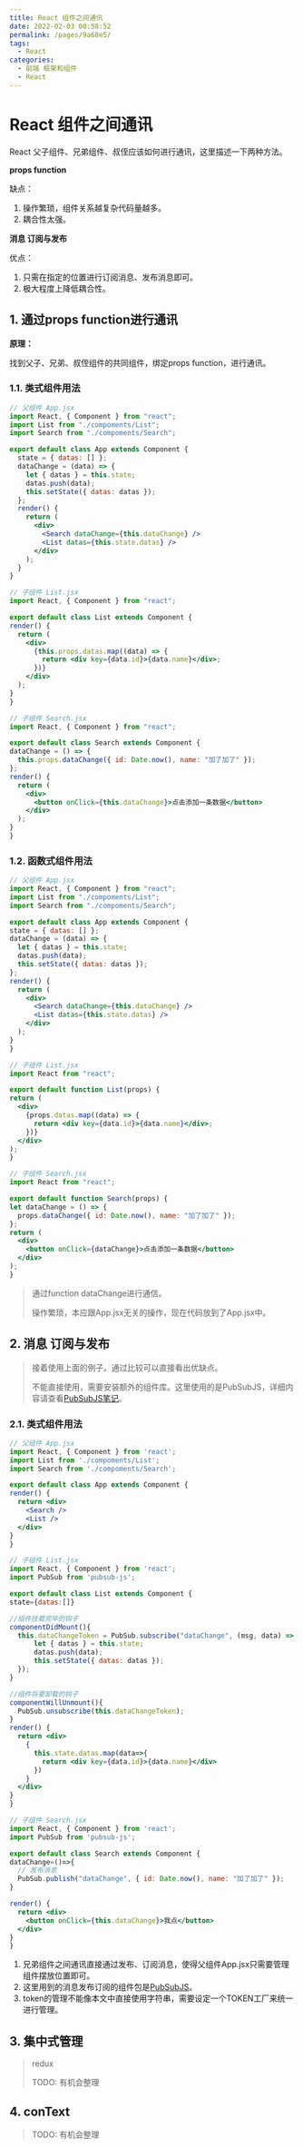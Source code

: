 ```yaml
---
title: React 组件之间通讯
date: 2022-02-03 00:58:52
permalink: /pages/9a68e5/
tags: 
  - React
categories: 
  - 前端 框架和组件
  - React
---
```


# React 组件之间通讯

React 父子组件、兄弟组件、叔侄应该如何进行通讯，这里描述一下两种方法。

**props function**

缺点：

1. 操作繁琐，组件关系越复杂代码量越多。
2. 耦合性太强。

**消息 订阅与发布**

优点：

1. 只需在指定的位置进行订阅消息、发布消息即可。
2. 极大程度上降低耦合性。

## 1. 通过props function进行通讯

**原理：**

找到父子、兄弟、叔侄组件的共同组件，绑定props function，进行通讯。



### 1.1. 类式组件用法

<code-group>
  <code-block title="父组件 App.jsx" active>

  ```jsx
  // 父组件 App.jsx
  import React, { Component } from "react";
  import List from "./compoments/List";
  import Search from "./compoments/Search";
  
  export default class App extends Component {
    state = { datas: [] };
    dataChange = (data) => {
      let { datas } = this.state;
      datas.push(data);
      this.setState({ datas: datas });
    };
    render() {
      return (
        <div>
          <Search dataChange={this.dataChange} />
          <List datas={this.state.datas} />
        </div>
      );
    }
  }
  ```
  </code-block>

  <code-block title="子组件 List.jsx">

  ```jsx
// 子组件 List.jsx
import React, { Component } from "react";

export default class List extends Component {
  render() {
    return (
      <div>
        {this.props.datas.map((data) => {
          return <div key={data.id}>{data.name}</div>;
        })}
      </div>
    );
  }
}
  ```

  </code-block>

  <code-block title="子组件 Search.jsx">

  ```jsx
// 子组件 Search.jsx
import React, { Component } from "react";

export default class Search extends Component {
  dataChange = () => {
    this.props.dataChange({ id: Date.now(), name: "加了加了" });
  };
  render() {
    return (
      <div>
        <button onClick={this.dataChange}>点击添加一条数据</button>
      </div>
    );
  }
}
  ```

  </code-block>

</code-group>



### 1.2. 函数式组件用法

<code-group>
  <code-block title="父组件 App.jsx" active>

  ```jsx
// 父组件 App.jsx
import React, { Component } from "react";
import List from "./compoments/List";
import Search from "./compoments/Search";

export default class App extends Component {
  state = { datas: [] };
  dataChange = (data) => {
    let { datas } = this.state;
    datas.push(data);
    this.setState({ datas: datas });
  };
  render() {
    return (
      <div>
        <Search dataChange={this.dataChange} />
        <List datas={this.state.datas} />
      </div>
    );
  }
}
  ```

  </code-block>

  <code-block title="子组件 List.jsx">

  ```jsx
// 子组件 List.jsx
import React from "react";

export default function List(props) {
  return (
    <div>
      {props.datas.map((data) => {
        return <div key={data.id}>{data.name}</div>;
      })}
    </div>
  );
}
  ```

  </code-block>

  <code-block title="子组件 Search.jsx">

  ```jsx
// 子组件 Search.jsx
import React from "react";

export default function Search(props) {
  let dataChange = () => {
    props.dataChange({ id: Date.now(), name: "加了加了" });
  };
  return (
    <div>
      <button onClick={dataChange}>点击添加一条数据</button>
    </div>
  );
}

  ```

  </code-block>

</code-group>



> 通过function dataChange进行通信。
>
> 操作繁琐，本应跟App.jsx无关的操作，现在代码放到了App.jsx中。

## 2.  消息 订阅与发布

> 接着使用上面的例子。通过比较可以直接看出优缺点。
>
> 不能直接使用，需要安装额外的组件库。这里使用的是PubSubJS，详细内容请查看[PubSubJS笔记](/pages/c31095/)。

### 2.1. 类式组件用法

<code-group>
  <code-block title="父组件 App.jsx" active>

  ```jsx
// 父组件 App.jsx
import React, { Component } from 'react';
import List from './compoments/List';
import Search from './compoments/Search';

export default class App extends Component {
  render() {
    return <div>
      <Search />
      <List />
    </div>
  }
}
  ```

  </code-block>

  <code-block title="子组件 List.jsx">

  ```jsx
// 子组件 List.jsx
import React, { Component } from 'react';
import PubSub from 'pubsub-js';

export default class List extends Component {
  state={datas:[]}
  
  //组件挂载完毕的钩子
  componentDidMount(){
    this.dataChangeToken = PubSub.subscribe("dataChange", (msg, data) => {
        let { datas } = this.state;
        datas.push(data);
        this.setState({ datas: datas });
    });
  }

  //组件将要卸载的钩子
  componentWillUnmount(){
    PubSub.unsubscribe(this.dataChangeToken);
  }
  render() {
    return <div>
      {
        this.state.datas.map(data=>{
          return <div key={data.id}>{data.name}</div>
        })
      }
    </div>
  }
}
  ```

  </code-block>

  <code-block title="子组件 Search.jsx">

  ```jsx
// 子组件 Search.jsx
import React, { Component } from 'react';
import PubSub from 'pubsub-js';

export default class Search extends Component {
  dataChange=()=>{
    // 发布消息
    PubSub.publish("dataChange", { id: Date.now(), name: "加了加了" });
  }
  
  render() {
    return <div>
      <button onClick={this.dataChange}>我点</button>
    </div>
  }
}
  ```

  </code-block>

</code-group>



1. 兄弟组件之间通讯直接通过发布、订阅消息，使得父组件App.jsx只需要管理组件摆放位置即可。
2. 这里用到的消息发布订阅的组件包是[PubSubJS](/pages/c31095/)。
3. token的管理不能像本文中直接使用字符串，需要设定一个TOKEN工厂来统一进行管理。

## 3. 集中式管理

>  redux
>
> TODO: 有机会整理

## 4. conText

> TODO: 有机会整理
